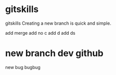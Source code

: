 # gitskills
gitskills
Creating a new branch is quick and simple.

add merge 
add no c
add d
add ds
# new branch dev github
new bug bugbug

